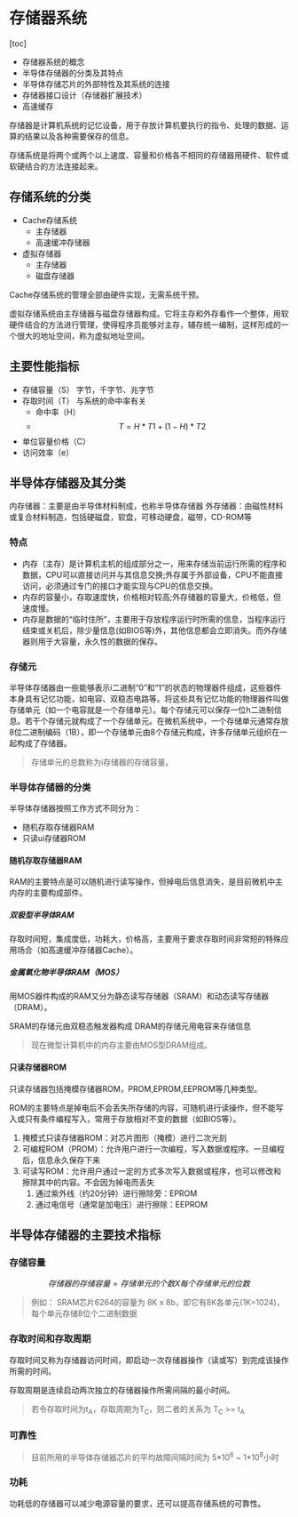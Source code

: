 # 存储器系统

[toc]

* 存储器系统的概念
* 半导体存储器的分类及其特点
* 半导体存储芯片的外部特性及其系统的连接
* 存储器接口设计（存储器扩展技术）
* 高速缓存

存储器是计算机系统的记忆设备，用于存放计算机要执行的指令、处理的数据、运算的结果以及各种需要保存的信息。

存储系统是将两个或两个以上速度、容量和价格各不相同的存储器用硬件、软件或软硬结合的方法连接起来。

## 存储系统的分类

* Cache存储系统
  * 主存储器
  * 高速缓冲存储器
* 虚拟存储器
  * 主存储器
  * 磁盘存储器

Cache存储系统的管理全部由硬件实现，无需系统干预。

虚拟存储系统由主存储器与磁盘存储器构成。它将主存和外存看作一个整体，用软硬件结合的方法进行管理，使得程序员能够对主存，辅存统一编制，这样形成的一个很大的地址空间，称为虚拟地址空间。

## 主要性能指标

* 存储容量（S）  字节，千字节、兆字节
* 存取时间（T）   与系统的命中率有关
  * 命中率（H）
  * $$T=H*T1+(1-H)*T2$$
* 单位容量价格（C）
* 访问效率（e）

## 半导体存储器及其分类

内存储器：主要是由半导体材料制成，也称半导体存储器
外存储器：由磁性材料或复合材料制造，包括硬磁盘，软盘，可移动硬盘，磁带，CD-ROM等

### 特点

* 内存（主存）是计算机主机的组成部分之一，用来存储当前运行所需的程序和数据，CPU可以直接访问并与其信息交换;外存属于外部设备，CPU不能直接访问，必须通过专门的接口才能实现与CPU的信息交换。
* 内存的容量小，存取速度快，价格相对较高;外存储器的容量大，价格低，但速度慢。
* 内存是数据的“临时住所”，主要用于存放程序运行时所需的信息，当程序运行结束或关机后，除少量信息(如BIOS等)外，其他信息都会立即消失。而外存储器则用于大容量，永久性的数据的保存。

### 存储元

半导体存储器由一些能够表示i二进制“0”和“1”的状态的物理器件组成，这些器件本身具有记忆功能，如电容、双稳态电路等。将这些具有记忆功能的物理器件叫做存储单元（如一个电容就是一个存储单元）。每个存储元可以保存一位h二进制信息。若干个存储元就构成了一个存储单元。在微机系统中，一个存储单元通常存放8位二进制编码（1B），即一个存储单元由8个存储元构成，许多存储单元组织在一起构成了存储器。

> 存储单元的总数称为i存储器的存储容量。

### 半导体存储器的分类

半导体存储器按照工作方式不同分为：

* 随机存取存储器RAM
* 只读ui存储器ROM

#### 随机存取存储器RAM

RAM的主要特点是可以随机进行读写操作，但掉电后信息消失，是目前微机中主内存的主要构成部件。

##### 双极型半导体RAM

存取时间短，集成度低，功耗大，价格高，主要用于要求存取时间非常短的特殊应用场合（如高速缓冲存储器Cache）。

##### 金属氧化物半导体RAM（MOS）

用MOS器件构成的RAM又分为静态读写存储器（SRAM）和动态读写存储器（DRAM）。

SRAM的存储元由双稳态触发器构成
DRAM的存储元用电容来存储信息

> 现在微型计算机中的内存主要由MOS型DRAM组成。

#### 只读存储器ROM

只读存储器包括掩模存储器ROM，PROM,EPROM,EEPROM等几种类型。

ROM的主要特点是掉电后不会丢失所存储的内容，可随机进行读操作，但不能写入或只有条件编程写入，常用于存放相对不变的数据（如BIOS等）。

1. 掩模式只读存储器ROM：对芯片图形（掩模）进行二次光刻
2. 可编程ROM（PROM）：允许用户进行一次编程，写入数据或程序。一旦编程后，信息永久保存下来
3. 可读写ROM：允许用户通过一定的方式多次写入数据或程序，也可以修改和擦除其中的内容。不会因为掉电而丢失
   1. 通过紫外线（约20分钟）进行擦除旁：EPROM
   2. 通过电信号（通常是加电压）进行擦除：EEPROM

## 半导体存储器的主要技术指标

### 存储容量

$$存储器的存储容量=存储单元的个数 X 每个存储单元的位数$$

> 例如：
> SRAM芯片6264的容量为 8K x 8b，即它有8K各单元(1K=1024)，每个单元存储8位个二进制数据

### 存取时间和存取周期

存取时间又称为存储器访问时间，即启动一次存储器操作（读或写）到完成该操作所需的时间。

存取周期是连续启动两次独立的存储器操作所需间隔的最小时间。

> 若令存取时间为t<sub>A</sub>，存取周期为T<sub>C</sub>，则二者的关系为 T<sub>C</sub> >= t<sub>A</sub>

### 可靠性

> 目前所用的半导体存储器芯片的平均故障间隔时间为 5\*10<sup>6</sup> ~ 1\*10<sup>8</sup>小时

### 功耗

功耗低的存储器可以减少电源容量的要求，还可以提高存储系统的可靠性。
